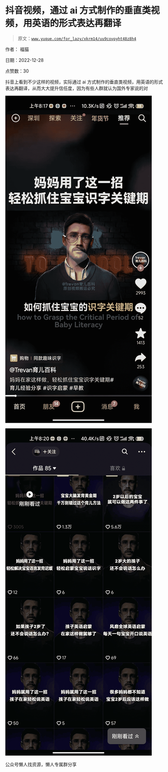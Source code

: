 # 抖音视频，通过 ai 方式制作的垂直类视频，用英语的形式表达再翻译

> 原文：[`www.yuque.com/for_lazy/xkrm14/uu9covpyht48z8h4`](https://www.yuque.com/for_lazy/xkrm14/uu9covpyht48z8h4)

作者： 福猫

日期：2022-12-28

点赞数：30

抖音上看到不少这样的视频，实际通过 ai 方式制作的垂直类视频，用英语的形式表达再翻译，从而大大提升信任度，因为有些人群就认为国外专家说的对

![](img/525300adc17bfa2472bc282e7225c263.png)

![](img/0d71e93b84d90db87df541b9628c1e86.png)

公众号懒人找资源，懒人专属群分享

